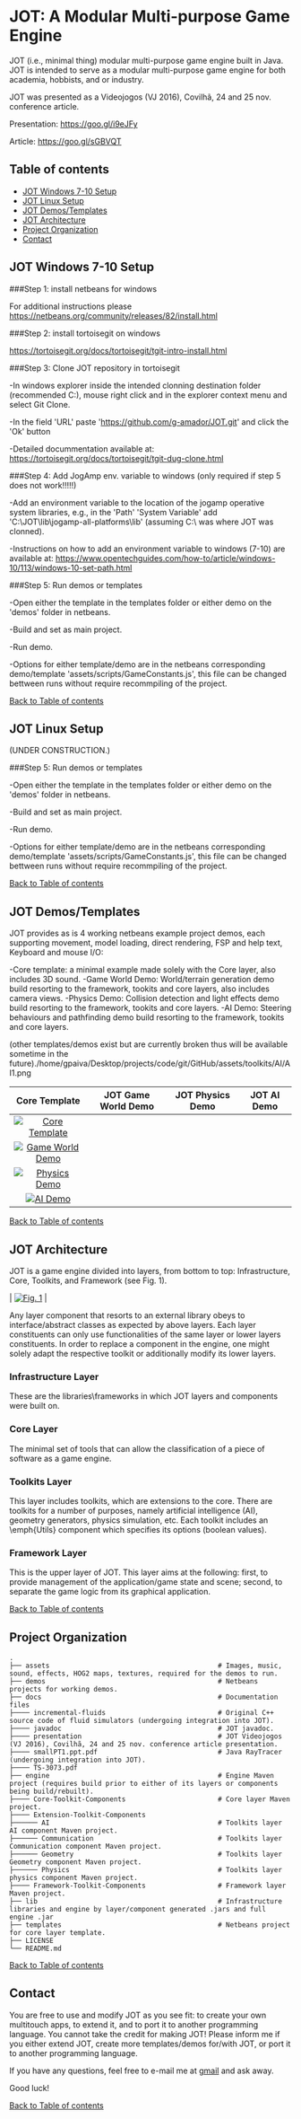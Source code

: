 # JOT: A Modular Multi-purpose Game Engine


JOT (i.e., minimal thing) modular multi-purpose game engine built in Java. 
JOT is intended to serve as a modular multi-purpose game engine for both academia, hobbists, and or industry. 

JOT was presented as a Videojogos (VJ 2016), Covilhã, 24 and 25 nov. conference article.

Presentation: https://goo.gl/i9eJFy

Article: https://goo.gl/sGBVQT

## <a name="toc">Table of contents 

* [JOT Windows 7-10 Setup](#windows_setup)
* [JOT Linux Setup](#linux_setup)
* [JOT Demos/Templates](#jot_demos)
* [JOT Architecture](#jot_architecture)
* [Project Organization](#p_organization)
* [Contact](#contact)


## <a name="windows_setup">JOT Windows 7-10 Setup

###Step 1: install netbeans for windows

For additional instructions please https://netbeans.org/community/releases/82/install.html

###Step 2: install tortoisegit on windows

https://tortoisegit.org/docs/tortoisegit/tgit-intro-install.html

###Step 3: Clone JOT repository in tortoisegit

-In windows explorer inside the intended clonning destination folder (recommended C:\), 
mouse right click and in the explorer context menu and select Git Clone. 

-In the field 'URL' paste 'https://github.com/g-amador/JOT.git' and click the 'Ok' button 

-Detailed docummentation available at: https://tortoisegit.org/docs/tortoisegit/tgit-dug-clone.html


###Step 4: Add JogAmp env. variable to windows (only required if step 5 does not work!!!!!)

-Add an environment variable to the location of the jogamp operative system libraries, e.g., in the 'Path' 'System Variable' 
add 'C:\JOT\lib\jogamp-all-platforms\lib' (assuming C:\ was where JOT was clonned).

-Instructions on how to add an environment variable to windows (7-10) are available at:
https://www.opentechguides.com/how-to/article/windows-10/113/windows-10-set-path.html

###Step 5: Run demos or templates

-Open either the template in the templates folder or either demo on the 'demos' folder in netbeans.

-Build and set as main project.

-Run demo.

-Options for either template/demo are in the netbeans corresponding demo/template 'assets/scripts/GameConstants.js', 
this file can be changed bettween runs without require recommpiling of the project.

[Back to Table of contents](#toc)


## <a name="linux_setup">JOT Linux Setup

(UNDER CONSTRUCTION.)


###Step 5: Run demos or templates

-Open either the template in the templates folder or either demo on the 'demos' folder in netbeans.

-Build and set as main project.

-Run demo.

-Options for either template/demo are in the netbeans corresponding demo/template 'assets/scripts/GameConstants.js', 
this file can be changed bettween runs without require recommpiling of the project.

[Back to Table of contents](#toc)


## <a name="jot_demos">JOT Demos/Templates

JOT provides as is 4 working netbeans example project demos, each supporting movement, model loading, direct rendering, FSP and help text, Keyboard and mouse I/O:
 
-Core template: a minimal example made solely with the Core layer, also includes 3D sound. 
-Game World Demo: World/terrain generation demo build resorting to the framework, tookits and core layers, also includes camera views.
-Physics Demo: Collision detection and light effects demo build resorting to the framework, tookits and core layers.
-AI Demo: Steering behaviours and pathfinding demo build resorting to the framework, tookits and core layers.

(other templates/demos exist but are currently broken thus will be available sometime in the future)./home/gpaiva/Desktop/projects/code/git/GitHub/assets/toolkits/AI/AI1.png

| Core Template | JOT Game World Demo | JOT Physics Demo |JOT AI Demo |
|:---:|:---:|:---:|:---:|
| [![Core Template](https://raw.githubusercontent.com/g-amador/JOT/assets/images/core/core.png)](https://raw.githubusercontent.com/g-amador/JOT/assets/images/core/core.png) | 
| [![Game World Demo](https://raw.githubusercontent.com/g-amador/JOT/assets/images/framework/FPScamera1.png)](ttps://raw.githubusercontent.com/g-amador/JOT/assets/images/framework/FPScamera1.png) |
| [![Physics Demo](https://raw.githubusercontent.com/g-amador/JOT/assets/images/framework/shadows.png)](ttps://raw.githubusercontent.com/g-amador/JOT/assets/images/framework/shadows.png) |
| [![AI Demo](https://raw.githubusercontent.com/g-amador/JOT/assets/images/toolkits/AI/shadows.png)](ttps://raw.githubusercontent.com/g-amador/JOT/assets/images/toolkits/AI/AI1.png) |

[Back to Table of contents](#toc)


## <a name="jot_architecture">JOT Architecture

JOT is a game engine divided into layers, from bottom to top: Infrastructure, Core, Toolkits, and Framework (see Fig. 1).

| [![Fig. 1](https://raw.githubusercontent.com/g-amador/JOT/assets/images/JOT-ARCH.png)](https://raw.githubusercontent.com/g-amador/JOT/assets/images/JOT-ARCH.png) | 


Any layer component that resorts to an external library obeys to interface/abstract classes as expected by above layers.
Each layer constituents can only use functionalities of the same layer or lower layers constituents.
In order to replace a component in the engine, one might solely adapt the respective toolkit or additionally modify its lower layers.


### Infrastructure Layer
These are the libraries\frameworks in which JOT layers and components were built on.

### Core Layer
The minimal set of tools that can allow the classification of a piece of software as a game engine.

### Toolkits Layer

This layer includes toolkits, which are extensions to the core.
There are toolkits for a number of purposes, namely artificial intelligence (AI),  geometry generators, physics simulation, etc.
Each toolkit includes an \emph{Utils} component which specifies its options (boolean values). 

### Framework Layer

This is the  upper layer of JOT.
This layer aims at the following: first, to provide management of the application/game state and scene; second, to separate the game logic from its graphical application.

[Back to Table of contents](#toc)


## <a name="p_organization">Project Organization


    .
    ├── assets                                          # Images, music, sound, effects, HOG2 maps, textures, required for the demos to run. 
    ├── demos                                           # Netbeans projects for working demos.
    ├── docs                                            # Documentation files
    ├──── incremental-fluids                            # Original C++ source code of fluid simulators (undergoing integration into JOT).
    ├──── javadoc                                       # JOT javadoc.
    ├──── presentation                                  # JOT Videojogos (VJ 2016), Covilhã, 24 and 25 nov. conference article presentation.
    ├──── smallPT1.ppt.pdf                              # Java RayTracer (undergoing integration into JOT).
    ├──── TS-3073.pdf  
    ├── engine                                          # Engine Maven project (requires build prior to either of its layers or components being build/rebuilt).
    ├──── Core-Toolkit-Components                       # Core layer Maven project.
    ├──── Extension-Toolkit-Components   
    ├────── AI                                          # Toolkits layer AI component Maven project.
    ├────── Communication                               # Toolkits layer Communication component Maven project.
    ├────── Geometry                                    # Toolkits layer Geometry component Maven project.
    ├────── Physics                                     # Toolkits layer physics component Maven project.
    ├──── Framework-Toolkit-Components                  # Framework layer Maven project.
    ├── lib                                             # Infrastructure libraries and engine by layer/component generated .jars and full engine .jar
    ├── templates                                       # Netbeans project for core layer template.
    ├── LICENSE
    └── README.md                          

[Back to Table of contents](#toc)


## <a name="contact">Contact

You are free to use and modify JOT as you see fit: to create your own multitouch apps, to extend it, and to port it to another programming language. 
You cannot take the credit for making JOT! 
Please inform me if you either extend JOT, create more templates/demos for/with JOT, or port it to another programming language.

If you have any questions, feel free to e-mail me at [gmail](mailto://g.n.p.amador@gmail.com) and ask away.

Good luck!

[Back to Table of contents](#toc)
